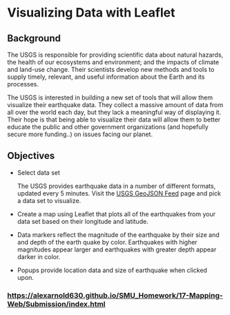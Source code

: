 # Visualizing Data with Leaflet

## Background

The USGS is responsible for providing scientific data about natural hazards, the health of our ecosystems and environment; and the impacts of climate and land-use change. Their scientists develop new methods and tools to supply timely, relevant, and useful information about the Earth and its processes. 

The USGS is interested in building a new set of tools that will allow them visualize their earthquake data. They collect a massive amount of data from all over the world each day, but they lack a meaningful way of displaying it. Their hope is that being able to visualize their data will allow them to better educate the public and other government organizations (and hopefully secure more funding..) on issues facing our planet.

## Objectives

- Select data set

   The USGS provides earthquake data in a number of different formats, updated every 5 minutes. Visit the [USGS GeoJSON Feed](http://earthquake.usgs.gov/earthquakes/feed/v1.0/geojson.php) page and pick a data set to visualize. 

- Create a map using Leaflet that plots all of the earthquakes from your data set based on their longitude and latitude.

- Data markers reflect the magnitude of the earthquake by their size and and depth of the earth quake by color. Earthquakes with higher magnitudes appear larger and earthquakes with greater depth appear darker in color.

- Popups provide location data and size of earthquake when clicked upon.


### https://alexarnold630.github.io/SMU_Homework/17-Mapping-Web/Submission/index.html
